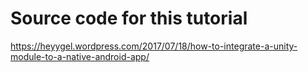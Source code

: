 # Source code for this tutorial #
https://heyygel.wordpress.com/2017/07/18/how-to-integrate-a-unity-module-to-a-native-android-app/